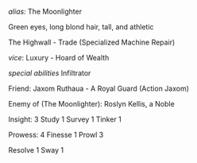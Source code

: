 _alias:_ The Moonlighter

Green eyes, long blond hair, tall, and athletic

The Highwall - Trade (Specialized Machine Repair)

*vice*: Luxury - Hoard of Wealth

*special abilities*
Infiltrator


Friend:
Jaxom Ruthaua - A Royal Guard (Action Jaxom)

Enemy of (The Moonlighter):
Roslyn Kellis, a Noble

Insight: 3
Study 1
Survey 1
Tinker 1

Prowess: 4
Finesse 1
Prowl 3

Resolve 1
Sway 1